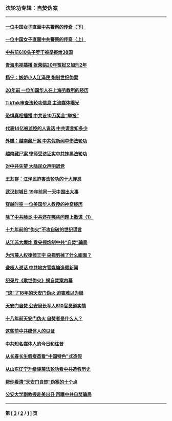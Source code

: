 ### 法轮功专辑：自焚伪案
---
#### [一位中国女子直面中共警察的传奇（下）](../../pages/nf5562/n12989706.md?06130430) 
#### [一位中国女子直面中共警察的传奇（上）](../../pages/nf5562/n12985072.md?06130430) 
#### [中共前610头子罗干被举报给38国](../../pages/nf5562/n12975419.md?06130430) 
#### [青海电视插播 张荣娟20年冤狱又加刑2年](../../pages/nf5562/n12738166.md?06130430) 
#### [杨宁：嫉妒小人江泽民 炮制世纪伪案](../../pages/nf5562/n12724108.md?06130430) 
#### [20年前 一位加国华人在上海劳教所的经历](../../pages/nf5562/n12707932.md?06130430) 
#### [TikTok审查法轮功信息 主流媒体曝光](../../pages/nf5562/n12362336.md?06130430) 
#### [恐惧真相插播 中共设10万奖金“举报”](../../pages/nf5562/n12306396.md?06130430) 
#### [代表14亿被监控的人说话 中共谎言知多少](../../pages/nf5562/n12297484.md?06130430) 
#### [外媒：越南藏尸案 中共假新闻中伤法轮功](../../pages/nf5562/n12264411.md?06130430) 
#### [越南藏尸案 律师受访证实中共抹黑法轮功](../../pages/nf5562/n12261878.md?06130430) 
#### [对中共失望 大陆民众声明退党](../../pages/nf5562/n12187315.md?06130430) 
#### [王友群：江泽民迫害法轮功的十大罪恶](../../pages/nf5562/n12169074.md?06130430) 
#### [武汉封城日 19年前同一天中国出大事](../../pages/nf5562/n12150901.md?06130430) 
#### [穿越时空  一位美国华人教授的神奇经历](../../pages/nf5562/n12097460.md?06130430) 
#### [除了中共肺炎 中共还在哪些问题上撒谎（1）](../../pages/nf5562/n11955770.md?06130430) 
#### [十九年前的“伪火”不攻自破的世纪谎言](../../pages/nf5562/n11813238.md?06130430) 
#### [从江苏大爆炸 看央视炮制中共“自焚”骗局](../../pages/nf5562/n11140275.md?06130430) 
#### [为污蔑人权律师王宇 央视剪掉了什么画面？](../../pages/nf5562/n11130142.md?06130430) 
#### [聋哑人说话 中共地方官媒编造假新闻](../../pages/nf5562/n11006067.md?06130430) 
#### [纪录片《欺世伪火》揭自焚案内幕](../../pages/nf5562/n11002664.md?06130430) 
#### [“烧”了18年的天安门伪火 迫害难以为继](../../pages/nf5562/n10996660.md?06130430) 
#### [天安门自焚 公安局长军人610官员道实情](../../pages/nf5562/n10997098.md?06130430) 
#### [十八年前天安门伪火 自焚者是什么人？](../../pages/nf5562/n10996556.md?06130430) 
#### [这些前中共媒体人的见证](../../pages/nf5562/n10845276.md?06130430) 
#### [中共知名媒体人的今日和往昔](../../pages/nf5562/n10843569.md?06130430) 
#### [从长春长生假疫苗看“中国特色”式造假](../../pages/nf5562/n10684053.md?06130430) 
#### [从山东辽宁升级诬蔑法轮功看中共造假历史](../../pages/nf5562/n10668272.md?06130430) 
#### [帮你看清“天安门自焚”伪案的十个点](../../pages/nf5562/n10554707.md?06130430) 
#### [公安大学副教授赴美出丑 再曝中共自焚骗局](../../pages/nf5562/n10558434.md?06130430) 

---
#### 第 [ [3](./3.md?06130430) / [2](./2.md?06130430) / [1](./1.md?06130430) ] 页
